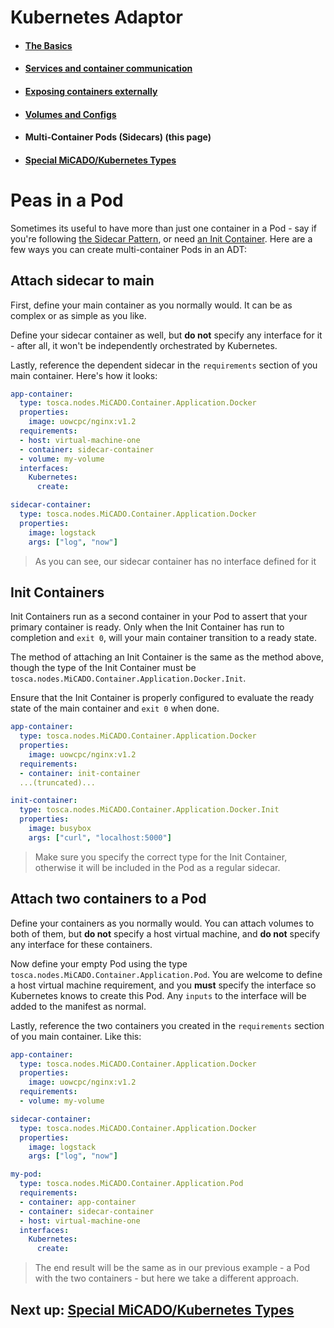 # Kubernetes Adaptor 

- #### [The Basics](k8s.md)
- #### [Services and container communication](services.md)
- #### [Exposing containers externally](expose.md)
- #### [Volumes and Configs](volumes.md)
- #### Multi-Container Pods (Sidecars) (this page)
- #### [Special MiCADO/Kubernetes Types](custom.md)

# Peas in a Pod

Sometimes its useful to have more than just one container in a Pod - say if you're following [the Sidecar Pattern](https://docs.microsoft.com/en-us/azure/architecture/patterns/sidecar), or need [an Init Container](https://kubernetes.io/docs/concepts/workloads/pods/init-containers/). Here are a few ways you can create multi-container Pods in an ADT:

## Attach sidecar to main

First, define your main container as you normally would. It can be as complex or as simple as you like.

Define your sidecar container as well, but **do not** specify any interface for it - after all, it won't be independently orchestrated by Kubernetes.

Lastly, reference the dependent sidecar in the `requirements` section of you main container. Here's how it looks:

```yaml
app-container:
  type: tosca.nodes.MiCADO.Container.Application.Docker
  properties:
    image: uowcpc/nginx:v1.2
  requirements:
  - host: virtual-machine-one
  - container: sidecar-container
  - volume: my-volume
  interfaces:
    Kubernetes:
      create:

sidecar-container:
  type: tosca.nodes.MiCADO.Container.Application.Docker
  properties:
    image: logstack
    args: ["log", "now"]
```
> As you can see, our sidecar container has no interface defined for it

## Init Containers

Init Containers run as a second container in your Pod to assert that your primary container is ready. Only when the Init Container has run to completion and `exit 0`, will your main container transition to a ready state. 

The method of attaching an Init Container is the same as the method above, though the type of the Init Container must be `tosca.nodes.MiCADO.Container.Application.Docker.Init`. 

Ensure that the Init Container is properly configured to evaluate the ready state of the main container and `exit 0` when done.

```yaml
app-container:
  type: tosca.nodes.MiCADO.Container.Application.Docker
  properties:
    image: uowcpc/nginx:v1.2
  requirements:
  - container: init-container
  ...(truncated)...

init-container:
  type: tosca.nodes.MiCADO.Container.Application.Docker.Init
  properties:
    image: busybox
    args: ["curl", "localhost:5000"]
```
> Make sure you specify the correct type for the Init Container, otherwise it will be included in the Pod as a regular sidecar.


## Attach two containers to a Pod

Define your containers as you normally would. You can attach volumes to both of them, but **do not** specify a host virtual machine, and **do not** specify any interface for these containers. 

Now define your empty Pod using the type `tosca.nodes.MiCADO.Container.Application.Pod`. You are welcome to define a host virtual machine requirement, and you **must** specify the interface so Kubernetes knows to create this Pod. Any `inputs` to the interface will be added to the manifest as normal.

Lastly, reference the two containers you created in the `requirements` section of you main container. Like this:

```yaml
app-container:
  type: tosca.nodes.MiCADO.Container.Application.Docker
  properties:
    image: uowcpc/nginx:v1.2
  requirements:
  - volume: my-volume

sidecar-container:
  type: tosca.nodes.MiCADO.Container.Application.Docker
  properties:
    image: logstack
    args: ["log", "now"]

my-pod:
  type: tosca.nodes.MiCADO.Container.Application.Pod
  requirements:
  - container: app-container
  - container: sidecar-container
  - host: virtual-machine-one
  interfaces:
    Kubernetes:
      create:
```
> The end result will be the same as in our previous example - a Pod with the two containers - but here we take a different approach.


## Next up: [Special MiCADO/Kubernetes Types](custom.md)